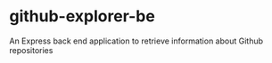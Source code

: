 # github-explorer-be
An Express back end application to retrieve information about Github repositories
